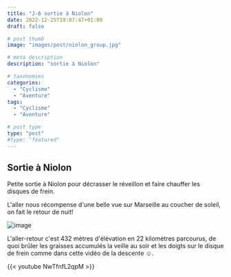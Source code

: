 ```yaml
---
title: "J-6 sortie à Niolon"
date: 2022-12-25T19:07:47+01:00
draft: false

# post thumb
image: "images/post/niolon_group.jpg"

# meta description
description: "sortie à Niolon"

# taxonomies
categories: 
  - "Cyclisme"
  - "Aventure"
tags:
  - "Cyclisme"
  - "Aventure"

# post type
type: "post"
#type: "featured"
---
```


## Sortie à Niolon

Petite sortie à Niolon pour décrasser le réveillon et faire chauffer les disques de frein.

L'aller nous récompense d'une belle vue sur Marseille au coucher de soleil, on fait le retour de
nuit!

![image](../../images/post/niolon_view.jpg)

L'aller-retour c'est 432 mètres d'élévation en 22 kilomètres parcourus, de quoi brûler les graisses
accumulés la veille au soir et les doigts sur le disque de frein comme dans cette vidéo de la
descente ☺️.

{{< youtube NwTfnfL2qpM >}}
